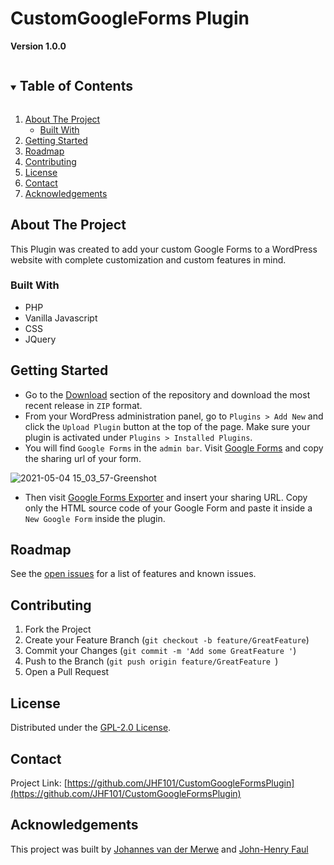 # CustomGoogleForms Plugin

**Version 1.0.0**
<!-- ADD USAGE IN THE FUTURE AND SHIELDS IF THE REPO EVER BECOMES PUBLIC -->
<!-- TABLE OF CONTENTS -->
<details open="open">
<summary><h2 style="display: inline-block">Table of Contents</h2></summary>
<ol>
<li>
<a href="#about-the-project">About The Project</a>
<ul><li><a href="#built-with">Built With</a></li></ul></li><li><a href="#getting-started">Getting Started</a>
</li>
<li><a href="#roadmap">Roadmap</a></li>
<li><a href="#contributing">Contributing</a></li>
<li><a href="#license">License</a></li>
<li><a href="#contact">Contact</a></li>
<li><a href="#acknowledgements">Acknowledgements</a></li>
</ol>
</details>

<!-- ABOUT THE PROJECT -->
## About The Project
This Plugin was created to add your custom Google Forms to a WordPress website with complete customization and custom features in mind. 
<!-- BUILT WITH -->
### Built With
* PHP
* Vanilla Javascript 
* CSS
* JQuery

<!-- GETTING STARTED -->
## Getting Started

* Go to the [Download](https://github.com/JHF101/CustomGoogleFormsPlugin/archive/refs/heads/master.zip) section of the repository and download the most recent release in `ZIP` format.
* From your WordPress administration panel, go to `Plugins > Add New` and click the `Upload Plugin` button at the top of the page. Make sure your plugin is activated under `Plugins > Installed Plugins`. 
* You will find `Google Forms` in the `admin bar`. Visit [Google Forms](https://docs.google.com/forms/) and copy the sharing url of your form.

![2021-05-04 15_03_57-Greenshot](https://user-images.githubusercontent.com/82046365/117008368-efc63080-acea-11eb-89c3-d0a881c43f35.png)
* Then visit [Google Forms Exporter](https://stefano.brilli.me/google-forms-html-exporter/) and insert your sharing URL. 
Copy only the HTML source code of your Google Form and paste it inside a `New Google Form` inside the plugin.

<!-- ROADMAP -->
## Roadmap
See the [open issues](https://github.com/JHF101/CustomGoogleFormsPlugin/issues) for a list of features and known issues.

<!-- CONTRIBUTING -->
## Contributing
1. Fork the Project
2. Create your Feature Branch (`git checkout -b feature/GreatFeature`)
3. Commit your Changes (`git commit -m 'Add some GreatFeature '`)
4. Push to the Branch (`git push origin feature/GreatFeature `)
5. Open a Pull Request

<!-- LICENSE -->
## License
Distributed under the [GPL-2.0 License](https://www.gnu.org/licenses/old-licenses/gpl-2.0.html). 

<!-- CONTACT -->
## Contact
Project Link: [https://github.com/JHF101/CustomGoogleFormsPlugin](https://github.com/JHF101/CustomGoogleFormsPlugin)

<!-- ACKNOWLEDGEMENTS -->
## Acknowledgements
This project was built by [Johannes van der Merwe](https://github.com/Johannes642) and [John-Henry Faul](https://github.com/JHF101)
